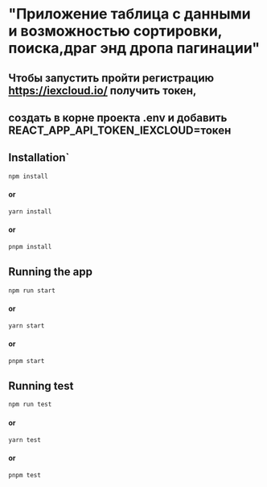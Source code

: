 # "Приложение таблица с данными и возможностью сортировки, поиска,драг энд дропа пагинации"

## Чтобы запустить пройти регистрацию https://iexcloud.io/ получить токен, 
## создать в корне проекта .env и добавить REACT_APP_API_TOKEN_IEXCLOUD=токен

## Installation`
```bash
npm install
```
#### or
```bash
yarn install
```
#### or
```bash
pnpm install
```
## Running the app

```bash
npm run start
```
#### or
```bash
yarn start
```
#### or
```bash
pnpm start
```
## Running test

```bash
npm run test 
```
#### or
```bash
yarn test
```
#### or
```bash
pnpm test
```

